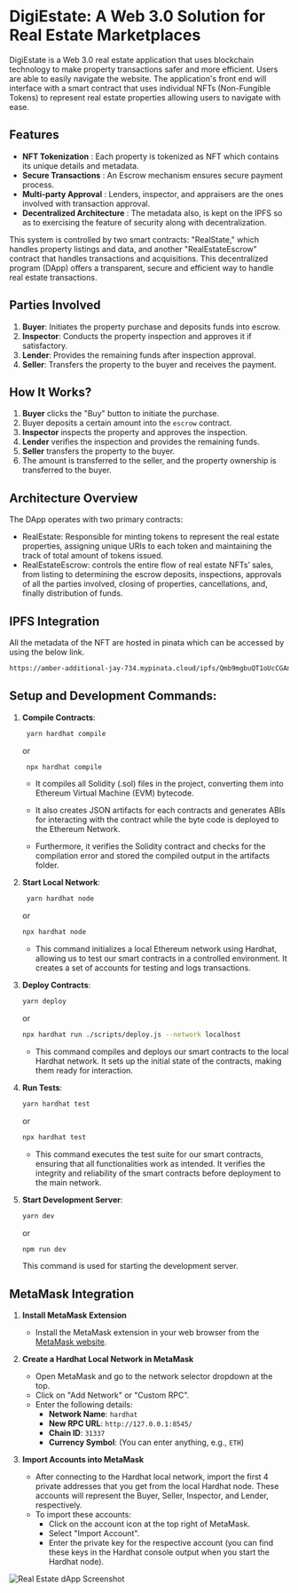 # DigiEstate: A Web 3.0 Solution for Real Estate Marketplaces

DigiEstate is a Web 3.0 real estate application that uses blockchain technology to make property transactions safer and more efficient. Users are able to easily navigate the website. The application's front end will interface with a smart contract that uses individual NFTs (Non-Fungible Tokens) to represent real estate properties allowing users to navigate with ease.

## Features

- **NFT Tokenization** : Each property is tokenized as NFT which contains its unique details and metadata.
- **Secure Transactions** : An Escrow mechanism ensures secure payment process.
- **Multi-party Approval** : Lenders, inspector, and appraisers are the ones involved with transaction approval.
- **Decentralized Architecture** : The metadata also, is kept on the IPFS so as to exercising the feature of security along with decentralization.

This system is controlled by two smart contracts: "RealState," which handles property listings and data, and another "RealEstateEscrow" contract that handles transactions and acquisitions. This decentralized program (DApp) offers a transparent, secure and efficient way to handle real estate transactions.

## Parties Involved

1. **Buyer**: Initiates the property purchase and deposits funds into escrow.
2. **Inspector**: Conducts the property inspection and approves it if satisfactory.
3. **Lender**: Provides the remaining funds after inspection approval.
4. **Seller**: Transfers the property to the buyer and receives the payment.

## How It Works?

1. **Buyer** clicks the "Buy" button to initiate the purchase.
2. Buyer deposits a certain amount into the `escrow` contract.
3. **Inspector** inspects the property and approves the inspection.
4. **Lender** verifies the inspection and provides the remaining funds.
5. **Seller** transfers the property to the buyer.
6. The amount is transferred to the seller, and the property ownership is transferred to the buyer.


## Architecture Overview

The DApp operates with two primary contracts:

- RealEstate: Responsible for minting tokens to represent the real estate properties, assigning unique URIs to each token and maintaining the track of total amount of tokens issued.
- RealEstateEscrow: controls the entire flow of real estate NFTs’ sales, from listing to determining the escrow deposits, inspections, approvals of all the parties involved, closing of properties, cancellations, and, finally distribution of funds.

## IPFS Integration

All the metadata of the NFT are hosted in pinata which can be accessed by using the below link.

```bash
https://amber-additional-jay-734.mypinata.cloud/ipfs/Qmb9mgbuQT1oUcCGAnpKJrPAF5XGygfY2ivKsn5JQYNLvF/
```

## Setup and Development Commands:

1. **Compile Contracts**:

   ```bash
    yarn hardhat compile
   ```

   or

   ```bash
    npx hardhat compile
   ```

   - It compiles all Solidity (.sol) files in the project, converting them into Ethereum Virtual Machine (EVM) bytecode.

   - It also creates JSON artifacts for each contracts and generates ABIs for interacting with the contract while the byte code is deployed to the Ethereum Network.

   - Furthermore, it verifies the Solidity contract and checks for the compilation error and stored the compiled output in the artifacts folder.

2. **Start Local Network**:

   ```bash
    yarn hardhat node
   ```

   or

   ```bash
   npx hardhat node
   ```

   - This command initializes a local Ethereum network using Hardhat, allowing us to test our smart contracts in a controlled environment. It creates a set of accounts for testing and logs transactions.

3. **Deploy Contracts**:

   ```bash
   yarn deploy
   ```

   or

   ```bash
   npx hardhat run ./scripts/deploy.js --network localhost
   ```

   - This command compiles and deploys our smart contracts to the local Hardhat network. It sets up the initial state of the contracts, making them ready for interaction.

4. **Run Tests**:

   ```bash
   yarn hardhat test
   ```

   or

   ```bash
   npx hardhat test
   ```

   - This command executes the test suite for our smart contracts, ensuring that all functionalities work as intended. It verifies the integrity and reliability of the smart contracts before deployment to the main network.

5. **Start Development Server**:

   ```bash
   yarn dev
   ```

   or

   ```bash
   npm run dev
   ```

   This command is used for starting the development server.

## MetaMask Integration

1. **Install MetaMask Extension**

   - Install the MetaMask extension in your web browser from the [MetaMask website](https://metamask.io/).

2. **Create a Hardhat Local Network in MetaMask**

   - Open MetaMask and go to the network selector dropdown at the top.
   - Click on "Add Network" or "Custom RPC".
   - Enter the following details:
     - **Network Name**: `hardhat`
     - **New RPC URL**: `http://127.0.0.1:8545/`
     - **Chain ID**: `31337`
     - **Currency Symbol**: (You can enter anything, e.g., `ETH`)

3. **Import Accounts into MetaMask**
   - After connecting to the Hardhat local network, import the first 4 private addresses that you get from the local Hardhat node. These accounts will represent the Buyer, Seller, Inspector, and Lender, respectively.
   - To import these accounts:
     - Click on the account icon at the top right of MetaMask.
     - Select "Import Account".
     - Enter the private key for the respective account (you can find these keys in the Hardhat console output when you start the Hardhat node).

![Real Estate dApp Screenshot](./src/assets/digiestate.png)
